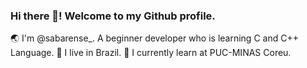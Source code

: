 ### Hi there 👋! Welcome to my Github profile.

🌏 I'm @sabarense_. A beginner developer who is learning C and C++ Language.
🌵 I live in Brazil.
🏫 I currently learn at PUC-MINAS Coreu.
<!--
**sabarense/sabarense** is a ✨ _special_ ✨ repository because its `README.md` (this file) appears on your GitHub profile.

Here are some ideas to get you started:

- 🔭 I’m currently working on ...
- 🌱 I’m currently learning ...
- 👯 I’m looking to collaborate on ...
- 🤔 I’m looking for help with ...
- 💬 Ask me about ...
- 📫 How to reach me: ...
- 😄 Pronouns: ...
- ⚡ Fun fact: ...
-->
